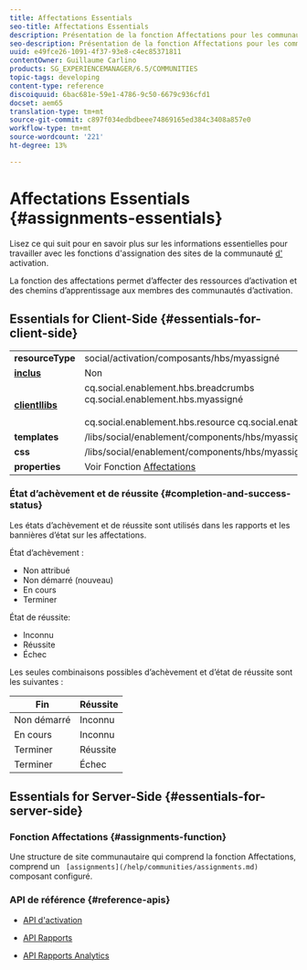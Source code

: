 ```yaml
---
title: Affectations Essentials
seo-title: Affectations Essentials
description: Présentation de la fonction Affectations pour les communautés d’activation
seo-description: Présentation de la fonction Affectations pour les communautés d’activation
uuid: e49fce26-1091-4f37-93e8-c4ec85371811
contentOwner: Guillaume Carlino
products: SG_EXPERIENCEMANAGER/6.5/COMMUNITIES
topic-tags: developing
content-type: reference
discoiquuid: 6bac681e-59e1-4786-9c50-6679c936cfd1
docset: aem65
translation-type: tm+mt
source-git-commit: c897f034edbdbeee74869165ed384c3408a857e0
workflow-type: tm+mt
source-wordcount: '221'
ht-degree: 13%

---
```



# Affectations Essentials {#assignments-essentials}

Lisez ce qui suit pour en savoir plus sur les informations essentielles pour travailler avec les fonctions d&#39;assignation des sites de la communauté [d&#39;](/help/communities/overview.md#enablement-community) activation.

La fonction des affectations permet d’affecter des ressources d’activation et des chemins d’apprentissage aux membres des communautés d’activation.

## Essentials for Client-Side {#essentials-for-client-side}

<table>
 <tbody>
  <tr>
   <td> <strong>resourceType</strong></td>
   <td>social/activation/composants/hbs/myassigné</td>
  </tr>
  <tr>
   <td> <a href="/help/communities/scf.md#add-or-include-a-communities-component"><strong>inclus</strong></a></td>
   <td>Non</td>
  </tr>
  <tr>
   <td> <a href="/help/communities/clientlibs.md"><strong>clientllibs</strong></a></td>
   <td>cq.social.enablement.hbs.breadcrumbs<br /> cq.social.enablement.hbs.myassigné<br /><br /> cq.social.enablement.hbs.resource cq.social.enablement.hbs.learnpath</td>
  </tr>
  <tr>
   <td> <strong>templates</strong></td>
   <td> /libs/social/enablement/components/hbs/myassigned/myassigned.hbs</td>
  </tr>
  <tr>
   <td> <strong>css</strong></td>
   <td> /libs/social/enablement/components/hbs/myassigned/clientlibs/myassigned.css</td>
  </tr>
  <tr>
   <td><strong> properties</strong></td>
   <td>Voir Fonction <a href="/help/communities/assignments.md">Affectations</a></td>
  </tr>
 </tbody>
</table>

### État d’achèvement et de réussite {#completion-and-success-status}

Les états d’achèvement et de réussite sont utilisés dans les rapports et les bannières d’état sur les affectations.

État d’achèvement :

* Non attribué
* Non démarré (nouveau)
* En cours
* Terminer

État de réussite:

* Inconnu
* Réussite
* Échec

Les seules combinaisons possibles d’achèvement et d’état de réussite sont les suivantes :

| **Fin** | **Réussite** |
|---|---|
| Non démarré | Inconnu |
| En cours | Inconnu |
| Terminer | Réussite |
| Terminer | Échec |

## Essentials for Server-Side {#essentials-for-server-side}

### Fonction Affectations {#assignments-function}

Une structure de site communautaire qui comprend la fonction [](/help/communities/functions.md#assignments-function)Affectations, comprend un ` [assignments](/help/communities/assignments.md)` composant configuré.

### API de référence {#reference-apis}

* [API d&#39;activation](https://helpx.adobe.com/experience-manager/6-5/sites/developing/using/reference-materials/javadoc/com/adobe/cq/social/enablement/reporting/model/api/package-summary.html)

* [API Rapports](https://helpx.adobe.com/experience-manager/6-5/sites/developing/using/reference-materials/javadoc/com/adobe/cq/social/reporting/dv/api/package-summary.html)

* [API Rapports Analytics](https://helpx.adobe.com/experience-manager/6-5/sites/developing/using/reference-materials/javadoc/com/adobe/cq/social/reporting/analytics/api/package-summary.html)

